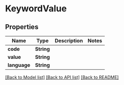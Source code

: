# KeywordValue

## Properties
Name | Type | Description | Notes
------------ | ------------- | ------------- | -------------
**code** | **String** |  | 
**value** | **String** |  | 
**language** | **String** |  | 

[[Back to Model list]](../README.md#documentation-for-models) [[Back to API list]](../README.md#documentation-for-api-endpoints) [[Back to README]](../README.md)



